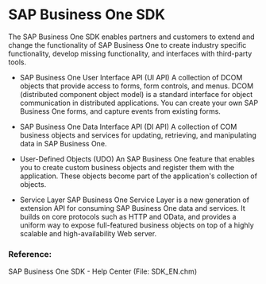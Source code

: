 # SAP Business One SDK

The SAP Business One SDK enables partners and customers to extend and change the functionality of SAP Business One to create industry specific functionality, develop missing functionality, and interfaces with third-party tools.

- SAP Business One User Interface API (UI API)
A collection of DCOM objects that provide access to forms, form controls, and menus. DCOM (distributed component object model) is a standard interface for object communication in distributed applications. You can create your own SAP Business One forms, and capture events from existing forms.

- SAP Business One Data Interface API (DI API)
A collection of COM business objects and services for updating, retrieving, and manipulating data in SAP Business One.

- User-Defined Objects (UDO)
An SAP Business One feature that enables you to create custom business objects and register them with the application. These objects become part of the application's collection of objects.

- Service Layer
SAP Business One Service Layer is a new generation of extension API for consuming SAP Business One data and
services. It builds on core protocols such as HTTP and OData, and provides a uniform way to expose full-featured
business objects on top of a highly scalable and high-availability Web server.

### Reference:
SAP Business One SDK - Help Center (File: SDK_EN.chm)

